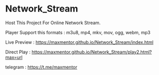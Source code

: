 # Network_Stream

Host This Project For Online Network Stream.

Player Support this formats : m3u8, mp4, mkv, mov, ogg, webm, mp3

Live Preview : https://maxmentor.github.io/Network_Stream/index.html

Direct Play : https://maxmentor.github.io/Network_Stream/play2.html?max=url

telegram : https://t.me/maxmentor
